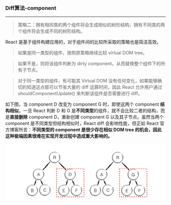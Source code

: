 ### Diff算法-component
---
> 策略二：拥有相同类的两个组件将会生成相似的树形结构，拥有不同类的两个组件将会生成不同的树形结构。

React 是基于组件构建应用的，对于组件间的比较所采取的策略也是简洁高效。

> 如果是同一类型的组件，按照原策略继续比较 virtual DOM tree。

> 如果不是，则将该组件判断为 dirty component，从而替换整个组件下的所有子节点。

> 对于同一类型的组件，有可能其 Virtual DOM 没有任何变化，如果能够确切的知道这点那可以节省大量的 diff 运算时间，因此 React 允许用户通过 shouldComponentUpdate() 来判断该组件是否需要进行 diff。


如下图，当 component D 改变为 component G 时，即使这两个 component **结构相似**，一旦 React 判断 D 和 G 是**不同类型**的组件，就不会比较二者的结构，而是**直接删除** component D，重新创建 component G 以及其子节点。虽然当两个 component 是不同类型但结构相似时，React diff 会影响性能，但正如 React 官方博客所言：**不同类型的 component 是很少存在相似 DOM tree 的机会，因此这种极端因素很难在实现开发过程中造成重大影响的。**

![avatar](../../images/tree-component.jpg)